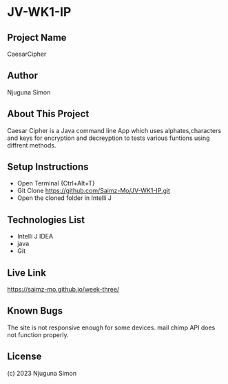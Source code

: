 # JV-WK1-IP

## Project Name 

CaesarCipher

## Author 

Njuguna Simon 

## About This Project

Caesar Cipher is a Java command line App which uses alphates,characters and keys for encryption and decreyption to tests various funtions using diffrent methods.

## Setup Instructions

- Open Terminal {Ctrl+Alt+T}
- Git Clone https://github.com/Saimz-Mo/JV-WK1-IP.git
- Open the cloned folder in Intelli J

## Technologies List

- Intelli J IDEA
- java
- Git



## Live Link

https://saimz-mo.github.io/week-three/

## Known Bugs
The site is not responsive enough for some devices.
mail chimp API does not function properly.

## License

(c) 2023 Njuguna Simon
